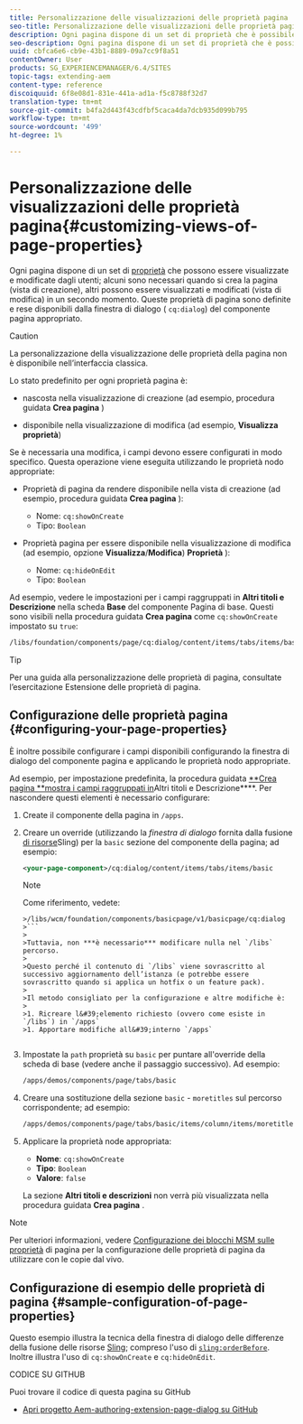 ```yaml
---
title: Personalizzazione delle visualizzazioni delle proprietà pagina
seo-title: Personalizzazione delle visualizzazioni delle proprietà pagina
description: Ogni pagina dispone di un set di proprietà che è possibile modificare come necessario
seo-description: Ogni pagina dispone di un set di proprietà che è possibile modificare come necessario
uuid: cbfca6e6-cb9e-43b1-8889-09a7cc9f8a51
contentOwner: User
products: SG_EXPERIENCEMANAGER/6.4/SITES
topic-tags: extending-aem
content-type: reference
discoiquuid: 6f8e08d1-831e-441a-ad1a-f5c8788f32d7
translation-type: tm+mt
source-git-commit: b4fa2d443f43cdfbf5caca4da7dcb935d099b795
workflow-type: tm+mt
source-wordcount: '499'
ht-degree: 1%

---
```



# Personalizzazione delle visualizzazioni delle proprietà pagina{#customizing-views-of-page-properties}

Ogni pagina dispone di un set di [proprietà](/help/sites-authoring/editing-page-properties.md) che possono essere visualizzate e modificate dagli utenti; alcuni sono necessari quando si crea la pagina (vista di creazione), altri possono essere visualizzati e modificati (vista di modifica) in un secondo momento. Queste proprietà di pagina sono definite e rese disponibili dalla finestra di dialogo ( `cq:dialog`) del componente pagina appropriato.

>[!CAUTION]
>
>La personalizzazione della visualizzazione delle proprietà della pagina non è disponibile nell’interfaccia classica.

Lo stato predefinito per ogni proprietà pagina è:

* nascosta nella visualizzazione di creazione (ad esempio, procedura guidata **Crea pagina** )

* disponibile nella visualizzazione di modifica (ad esempio, **Visualizza proprietà**)

Se è necessaria una modifica, i campi devono essere configurati in modo specifico. Questa operazione viene eseguita utilizzando le proprietà nodo appropriate:

* Proprietà di pagina da rendere disponibile nella vista di creazione (ad esempio, procedura guidata **Crea pagina** ):

   * Nome: `cq:showOnCreate`
   * Tipo: `Boolean`

* Proprietà pagina per essere disponibile nella visualizzazione di modifica (ad esempio, opzione **Visualizza**/**Modifica**) **Proprietà** ):

   * Nome: `cq:hideOnEdit`
   * Tipo: `Boolean`

Ad esempio, vedere le impostazioni per i campi raggruppati in **Altri titoli e Descrizione** nella scheda **Base** del componente Pagina di base. Questi sono visibili nella procedura guidata **Crea pagina** come `cq:showOnCreate` impostato su `true`:

```xml
/libs/foundation/components/page/cq:dialog/content/items/tabs/items/basic/items/column/items/moretitles
```

>[!TIP]
>
>Per una guida alla personalizzazione delle proprietà di pagina, consultate l’esercitazione [](https://docs.adobe.com/content/help/en/experience-manager-learn/sites/developing/page-properties-technical-video-develop.html) Estensione delle proprietà di pagina.

## Configurazione delle proprietà pagina {#configuring-your-page-properties}

È inoltre possibile configurare i campi disponibili configurando la finestra di dialogo del componente pagina e applicando le proprietà nodo appropriate.

Ad esempio, per impostazione predefinita, la procedura guidata [**Crea pagina **mostra i campi raggruppati in](/help/sites-authoring/managing-pages.md#creating-a-new-page)Altri titoli e Descrizione****. Per nascondere questi elementi è necessario configurare:

1. Create il componente della pagina in `/apps`.
1. Creare un override (utilizzando la *finestra di dialogo* fornita dalla fusione [di risorse](/help/sites-developing/sling-resource-merger.md)Sling) per la `basic` sezione del componente della pagina; ad esempio:

   ```xml
   <your-page-component>/cq:dialog/content/items/tabs/items/basic
   ```

   >[!NOTE]
   >
   >Come riferimento, vedete:
   >
   >
   ```
   >/libs/wcm/foundation/components/basicpage/v1/basicpage/cq:dialog
   >```
   >
   >Tuttavia, non ***è necessario*** modificare nulla nel `/libs` percorso.
   >
   >Questo perché il contenuto di `/libs` viene sovrascritto al successivo aggiornamento dell’istanza (e potrebbe essere sovrascritto quando si applica un hotfix o un feature pack).
   >
   >Il metodo consigliato per la configurazione e altre modifiche è:
   >
   >1. Ricreare l&#39;elemento richiesto (ovvero come esiste in `/libs`) in `/apps`
   >1. Apportare modifiche all&#39;interno `/apps`


1. Impostate la `path` proprietà su `basic` per puntare all&#39;override della scheda di base (vedere anche il passaggio successivo). Ad esempio:

   ```xml
   /apps/demos/components/page/tabs/basic
   ```

1. Creare una sostituzione della sezione `basic` - `moretitles` sul percorso corrispondente; ad esempio:

   ```xml
   /apps/demos/components/page/tabs/basic/items/column/items/moretitles
   ```

1. Applicare la proprietà node appropriata:

   * **Nome**: `cq:showOnCreate`
   * **Tipo**: `Boolean`
   * **Valore**: `false`

   La sezione **Altri titoli e descrizioni** non verrà più visualizzata nella procedura guidata **Crea pagina** .

>[!NOTE]
>
>Per ulteriori informazioni, vedere [Configurazione dei blocchi MSM sulle proprietà](/help/sites-developing/extending-msm.md#configuring-msm-locks-on-page-properties-touch-enabled-ui) di pagina per la configurazione delle proprietà di pagina da utilizzare con le copie dal vivo.

## Configurazione di esempio delle proprietà di pagina {#sample-configuration-of-page-properties}

Questo esempio illustra la tecnica della finestra di dialogo delle differenze della fusione delle risorse [Sling](/help/sites-developing/sling-resource-merger.md); compreso l&#39;uso di [`sling:orderBefore`](/help/sites-developing/sling-resource-merger.md#properties). Inoltre illustra l&#39;uso di `cq:showOnCreate` e `cq:hideOnEdit`.

CODICE SU GITHUB

Puoi trovare il codice di questa pagina su GitHub

* [Apri progetto Aem-authoring-extension-page-dialog su GitHub](https://github.com/Adobe-Marketing-Cloud/aem-authoring-extension-page-dialog)
